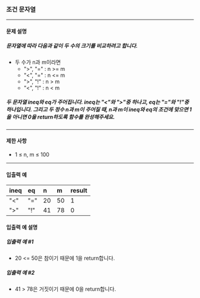 ### 조건 문자열

***

#### 문제 설명
##### 문자열에 따라 다음과 같이 두 수의 크기를 비교하려고 합니다.

* 두 수가 n과 m이라면
    * ">", "=" : n >= m
    * "<", "=" : n <= m
    * ">", "!" : n > m
    * "<", "!" : n < m
##### 두 문자열 ineq와 eq가 주어집니다. ineq는 "<"와 ">"중 하나고, eq는 "="와 "!"중 하나입니다. 그리고 두 정수 n과 m이 주어질 때, n과 m이 ineq와 eq의 조건에 맞으면 1을 아니면 0을 return하도록 함수를 완성해주세요.

***

#### 제한 사항
* 1 ≤ n, m ≤ 100

***

#### 입출력 예
ineq|	eq|	n |	m |	result|
|:--|:--  |:--|:--|:--
"<"	|"="  |	20|	50|	1     |
">"	|"!"  |	41|	78|	0     |

#### 입출력 예 설명
##### 입출력 예 #1
* 20 <= 50은 참이기 때문에 1을 return합니다.

##### 입출력 예 #2
* 41 > 78은 거짓이기 때문에 0을 return합니다.